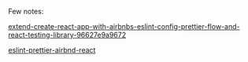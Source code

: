 Few notes:

[extend-create-react-app-with-airbnbs-eslint-config-prettier-flow-and-react-testing-library-96627e9a9672](https://medium.com/@pppped/extend-create-react-app-with-airbnbs-eslint-config-prettier-flow-and-react-testing-library-96627e9a9672)

[eslint-prettier-airbnd-react](https://github.com/paulolramos/eslint-prettier-airbnb-react)

